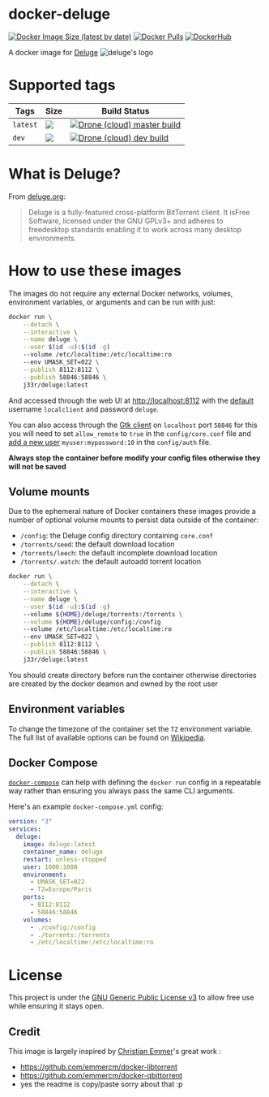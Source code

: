 # docker-deluge

[![Docker Image Size (latest by date)](https://img.shields.io/docker/image-size/j33r/deluge?style=flat-square)](https://microbadger.com/images/j33r/deluge)
[![Docker Pulls](https://img.shields.io/docker/pulls/j33r/deluge?style=flat-square)](https://hub.docker.com/r/j33r/deluge)
[![DockerHub](https://img.shields.io/badge/Dockerhub-j33r/deluge-%232496ED?logo=docker&style=flat-square)](https://hub.docker.com/r/j33r/deluge)

A docker image for [Deluge](https://deluge-torrent.org/) ![deluge's logo](https://user-images.githubusercontent.com/10530469/79228210-5ae36180-7e61-11ea-8f72-276e6197f011.png)

# Supported tags

| Tags | Size | Build Status |
|-|-|-|
| `latest` | ![](https://img.shields.io/docker/image-size/j33r/deluge/latest?style=flat-square) | [![Drone (cloud) master build](https://img.shields.io/drone/build/jee-r/docker-deluge/master?label=master%20build&style=flat-square)](https://cloud.drone.io/jee-r/docker-deluge) |
| `dev` | ![](https://img.shields.io/docker/image-size/j33r/deluge/dev?style=flat-square) | [![Drone (cloud) dev build](https://img.shields.io/drone/build/jee-r/docker-deluge/dev?label=dev%20build&style=flat-square)](https://cloud.drone.io/jee-r/docker-deluge) |

# What is Deluge?

From [deluge.org](https://www.qbittorrent.org/):

>  Deluge is a fully-featured cross-platform ​BitTorrent client. It is ​Free Software, licensed under the ​GNU GPLv3+ and adheres to ​freedesktop standards enabling it to work across many desktop environments.


# How to use these images

The images do not require any external Docker networks, volumes, environment variables, or arguments and can be run with just:

```bash
docker run \
    --detach \
    --interactive \
    --name deluge \
    --user $(id -u):$(id -g)
    --volume /etc/localtime:/etc/localtime:ro
    --env UMASK_SET=022 \
    --publish 8112:8112 \
    --publish 58846:58846 \
    j33r/deluge:latest
```    

And accessed through the web UI at [http://localhost:8112](http://localhost:8112) with the [default](https://dev.deluge-torrent.org/wiki/UserGuide/Authentication) username `localclient` and password `deluge`.

You can also access through the [Gtk client](https://dev.deluge-torrent.org/wiki/UserGuide/ThinClient) on `localhost` port `58846` for this you will need to set `allow_remote` to `true` in the `config/core.conf` file and [add a new user](https://dev.deluge-torrent.org/wiki/UserGuide/Authentication) `myuser:mypassword:10` in the `config/auth` file.

**Always stop the container before modify your config files otherwise they will not be saved**

## Volume mounts

Due to the ephemeral nature of Docker containers these images provide a number of optional volume mounts to persist data outside of the container:

- `/config`: the Deluge config directory containing `core.conf`
- `/torrents/seed`: the default download location
- `/torrents/leech`: the default incomplete download location
- `/torrents/.watch`: the default autoadd torrent location

```bash
docker run \
    --detach \
    --interactive \
    --name deluge \
    --user $(id -u):$(id -g)
    --volume ${HOME}/deluge/torrents:/torrents \
    --volume ${HOME}/deluge/config:/config
    --volume /etc/localtime:/etc/localtime:ro
    --env UMASK_SET=022 \
    --publish 8112:8112 \
    --publish 58846:58846 \
    j33r/deluge:latest
```

You should create directory before run the container otherwise directories are created by the docker deamon and owned by the root user

## Environment variables

To change the timezone of the container set the `TZ` environment variable. The full list of available options can be found on [Wikipedia](https://en.wikipedia.org/wiki/List_of_tz_database_time_zones).

## Docker Compose

[`docker-compose`](https://docs.docker.com/compose/) can help with defining the `docker run` config in a repeatable way rather than ensuring you always pass the same CLI arguments.

Here's an example `docker-compose.yml` config:

```yaml
version: "3"
services:
  deluge:
    image: deluge:latest
    container_name: deluge
    restart: unless-stopped
    user: 1000:1000
    environment:
      - UMASK_SET=022
      - TZ=Europe/Paris
    ports:
      - 8112:8112
      - 58846:58846
    volumes:
      - ./config:/config
      - ./torrents:/torrents
      - /etc/localtime:/etc/localtime:ro
```

# License

This project is under the [GNU Generic Public License v3](https://github.com/jee-r/docker-deluge/blob/master/LICENSE) to allow free use while ensuring it stays open.

## Credit

This image is largely inspired by [Christian Emmer](https://emmer.dev)'s great work :

- https://github.com/emmercm/docker-libtorrent
- https://github.com/emmercm/docker-qbittorrent
- yes the readme is copy/paste sorry about that :p
